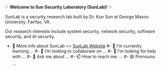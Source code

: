 ✨ **Welcome to Sun Security Laboratory (SunLab)!** ✨

SunLab is a security research lab built by Dr. Kun Sun at George Mason University, Fairfax, VA. 

Our research interests include system security, network security, software security, and AI security.

- 🔭 More info about SunLab >> [SunLab Website](https://sunlab-gmu.github.io)
#- 🌱 I’m currently learning ...
#- 👯 I’m looking to collaborate on ...
#- 🤔 I’m looking for help with ...
#- 💬 Ask me about ...
#- 📫 How to reach me: ...
#- 😄 Pronouns: ...
